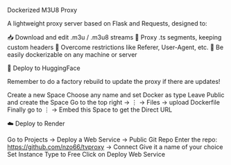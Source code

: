 Dockerized M3U8 Proxy

A lightweight proxy server based on Flask and Requests, designed to:

📥 Download and edit .m3u / .m3u8 streams
🔁 Proxy .ts segments, keeping custom headers
🚫 Overcome restrictions like Referer, User-Agent, etc.
🐳 Be easily dockerizable on any machine or server


🤗 Deploy to HuggingFace

Remember to do a factory rebuild to update the proxy if there are updates!

Create a new Space
Choose any name and set Docker as type
Leave Public and create the Space
Go to the top right → ⋮ → Files → upload Dockerfile
Finally go to ⋮ → Embed this Space to get the Direct URL


☁️ <dev>Deploy to Render</dev>

Go to Projects → Deploy a Web Service → Public Git Repo
Enter the repo: https://github.com/nzo66/tvproxy → Connect
Give it a name of your choice
Set Instance Type to Free
Click on Deploy Web Service
